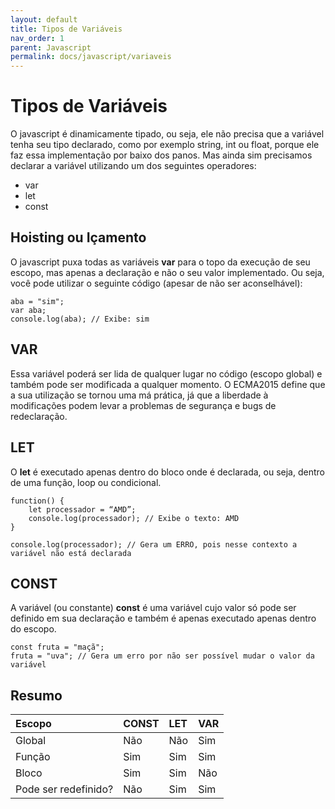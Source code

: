 ```yaml
---
layout: default
title: Tipos de Variáveis
nav_order: 1
parent: Javascript
permalink: docs/javascript/variaveis
---
```


# Tipos de Variáveis

O javascript é dinamicamente tipado, ou seja, ele não precisa que a variável tenha seu tipo declarado, como por exemplo string, int ou float, porque ele faz essa implementação por baixo dos panos. Mas ainda sim precisamos declarar a variável utilizando um dos seguintes operadores:

- var
- let
- const

## Hoisting ou Içamento

O javascript puxa todas as variáveis **var** para o topo da execução de seu escopo, mas apenas a declaração e não o seu valor implementado. Ou seja, você pode utilizar o seguinte código (apesar de não ser aconselhável):

```
aba = "sim";
var aba;
console.log(aba); // Exibe: sim
```

## VAR

Essa variável poderá ser lida de qualquer lugar no código (escopo global) e também pode ser modificada a qualquer momento.
O ECMA2015 define que a sua utilização se tornou uma má prática, já que a liberdade à modificações podem levar a problemas de segurança e bugs de redeclaração.

## LET

O **let** é executado apenas dentro do bloco onde é declarada, ou seja, dentro de uma função, loop ou condicional.

```
function() {
	let processador = “AMD”;
	console.log(processador); // Exibe o texto: AMD
}

console.log(processador); // Gera um ERRO, pois nesse contexto a variável não está declarada
```

## CONST

A variável (ou constante) **const** é uma variável cujo valor só pode ser definido em sua declaração e também é apenas executado apenas dentro do escopo.

```
const fruta = "maçã";
fruta = "uva"; // Gera um erro por não ser possível mudar o valor da variável
```

## Resumo

| Escopo       | CONST          | LET      | VAR    |
|:-------------|:------------------|:------|:------|
| Global         | Não | Não  | Sim |
| Função | Sim | Sim  | Sim |
| Bloco           | Sim | Sim  | Não |
| Pode ser redefinido? | Não | Sim  | Sim |